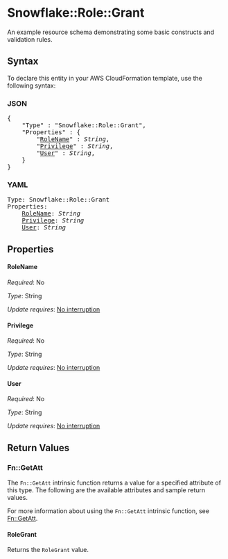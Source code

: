 # Snowflake::Role::Grant

An example resource schema demonstrating some basic constructs and validation rules.

## Syntax

To declare this entity in your AWS CloudFormation template, use the following syntax:

### JSON

<pre>
{
    "Type" : "Snowflake::Role::Grant",
    "Properties" : {
        "<a href="#rolename" title="RoleName">RoleName</a>" : <i>String</i>,
        "<a href="#privilege" title="Privilege">Privilege</a>" : <i>String</i>,
        "<a href="#user" title="User">User</a>" : <i>String</i>,
    }
}
</pre>

### YAML

<pre>
Type: Snowflake::Role::Grant
Properties:
    <a href="#rolename" title="RoleName">RoleName</a>: <i>String</i>
    <a href="#privilege" title="Privilege">Privilege</a>: <i>String</i>
    <a href="#user" title="User">User</a>: <i>String</i>
</pre>

## Properties

#### RoleName

_Required_: No

_Type_: String

_Update requires_: [No interruption](https://docs.aws.amazon.com/AWSCloudFormation/latest/UserGuide/using-cfn-updating-stacks-update-behaviors.html#update-no-interrupt)

#### Privilege

_Required_: No

_Type_: String

_Update requires_: [No interruption](https://docs.aws.amazon.com/AWSCloudFormation/latest/UserGuide/using-cfn-updating-stacks-update-behaviors.html#update-no-interrupt)

#### User

_Required_: No

_Type_: String

_Update requires_: [No interruption](https://docs.aws.amazon.com/AWSCloudFormation/latest/UserGuide/using-cfn-updating-stacks-update-behaviors.html#update-no-interrupt)

## Return Values

### Fn::GetAtt

The `Fn::GetAtt` intrinsic function returns a value for a specified attribute of this type. The following are the available attributes and sample return values.

For more information about using the `Fn::GetAtt` intrinsic function, see [Fn::GetAtt](https://docs.aws.amazon.com/AWSCloudFormation/latest/UserGuide/intrinsic-function-reference-getatt.html).

#### RoleGrant

Returns the <code>RoleGrant</code> value.

